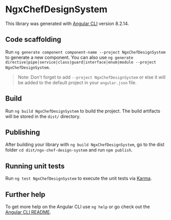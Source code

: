 # NgxChefDesignSystem

This library was generated with [Angular CLI](https://github.com/angular/angular-cli) version 8.2.14.

## Code scaffolding

Run `ng generate component component-name --project NgxChefDesignSystem` to generate a new component. You can also use `ng generate directive|pipe|service|class|guard|interface|enum|module --project NgxChefDesignSystem`.
> Note: Don't forget to add `--project NgxChefDesignSystem` or else it will be added to the default project in your `angular.json` file. 

## Build

Run `ng build NgxChefDesignSystem` to build the project. The build artifacts will be stored in the `dist/` directory.

## Publishing

After building your library with `ng build NgxChefDesignSystem`, go to the dist folder `cd dist/ngx-chef-design-system` and run `npm publish`.

## Running unit tests

Run `ng test NgxChefDesignSystem` to execute the unit tests via [Karma](https://karma-runner.github.io).

## Further help

To get more help on the Angular CLI use `ng help` or go check out the [Angular CLI README](https://github.com/angular/angular-cli/blob/master/README.md).
